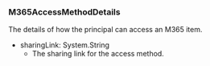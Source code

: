 ### M365AccessMethodDetails
The details of how the principal can access an M365 item.

- sharingLink: System.String
  - The sharing link for the access method.

